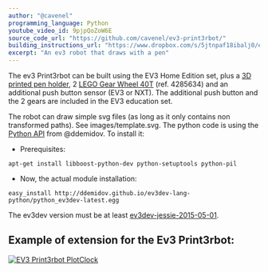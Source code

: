```yaml
---
author: "@cavenel"
programming_language: Python
youtube_video_id: 9pjpQoZoW6E
source_code_url: "https://github.com/cavenel/ev3-print3rbot/"
building_instructions_url: "https://www.dropbox.com/s/5jtnpaf18ibalj0/ev3_Print3rbot.pdf?dl=1"
excerpt: "An ev3 robot that draws with a pen"
---
```


The ev3 Print3rbot can be built using the EV3 Home Edition set, plus a [3D printed pen holder](http://www.thingiverse.com/thing:409421), 2 [LEGO Gear Wheel 40T](http://www.thingiverse.com/thing:409421) (ref. 4285634) and an additional push button sensor (EV3 or NXT). The additional push button and the 2 gears are included in the EV3 education set.

The robot can draw simple svg files (as long as it only contains non transformed paths). See images/template.svg.
The python code is using the [Python API](https://github.com/ddemidov/ev3dev-lang-python) from @ddemidov. To install it:

* Prerequisites:

```
apt-get install libboost-python-dev python-setuptools python-pil
```

* Now, the actual module installation:

```
easy_install http://ddemidov.github.io/ev3dev-lang-python/python_ev3dev-latest.egg
```

The ev3dev version must be at least [ev3dev-jessie-2015-05-01](https://github.com/ev3dev/ev3dev/releases/tag/ev3dev-jessie-2015-05-01).

## Example of extension for the Ev3 Print3rbot:

[![EV3 Print3rbot PlotClock ](http://img.youtube.com/vi/UwpghsdmDsE/0.jpg)](https://www.youtube.com/watch?v=UwpghsdmDsE)
